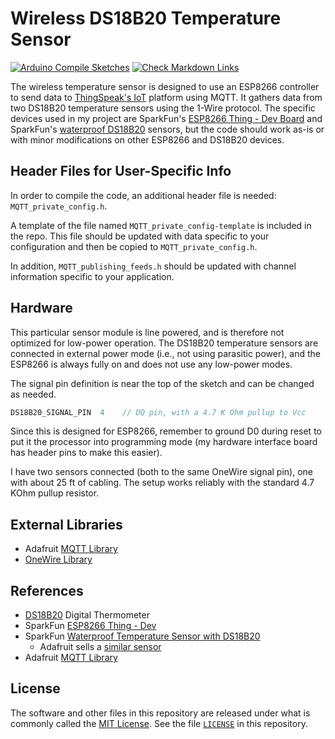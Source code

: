 # Wireless DS18B20 Temperature Sensor

[![Arduino Compile Sketches](https://github.com/Andy4495/ESP-WiFi-DS18B20-Temp-Sensor/actions/workflows/arduino-compile-sketches.yml/badge.svg)](https://github.com/Andy4495/ESP-WiFi-DS18B20-Temp-Sensor/actions/workflows/arduino-compile-sketches.yml)
[![Check Markdown Links](https://github.com/Andy4495/ESP-WiFi-DS18B20-Temp-Sensor/actions/workflows/CheckMarkdownLinks.yml/badge.svg)](https://github.com/Andy4495/ESP-WiFi-DS18B20-Temp-Sensor/actions/workflows/CheckMarkdownLinks.yml)

The wireless temperature sensor is designed to use an ESP8266 controller to send data to [ThingSpeak's IoT][3] platform using MQTT. It gathers data from two DS18B20 temperature sensors using the 1-Wire protocol. The specific devices used in my project are SparkFun's [ESP8266 Thing - Dev Board][1] and SparkFun's [waterproof DS18B20][2] sensors, but the code should work as-is or with minor modifications on other ESP8266 and DS18B20 devices.

## Header Files for User-Specific Info

In order to compile the code, an additional header file is needed: `MQTT_private_config.h`.

A template of the file named `MQTT_private_config-template` is included in the repo. This file should be updated with data specific to your configuration and then be copied to `MQTT_private_config.h`.

In addition, `MQTT_publishing_feeds.h` should be updated with channel information specific to your application.

## Hardware

This particular sensor module is line powered, and is therefore not optimized for low-power operation. The DS18B20 temperature sensors are connected in external power mode (i.e., not using parasitic power), and the ESP8266 is always fully on and does not use any low-power modes.

The signal pin definition is near the top of the sketch and can be changed as needed.

```cpp
DS18B20_SIGNAL_PIN  4    // DQ pin, with a 4.7 K Ohm pullup to Vcc
```

Since this is designed for ESP8266, remember to ground D0 during reset to put it the processor into programming mode (my hardware interface board has header pins to make this easier).

I have two sensors connected (both to the same OneWire signal pin), one with about 25 ft of cabling. The setup works reliably with the standard 4.7 KOhm pullup resistor.

## External Libraries

- Adafruit [MQTT Library][5]
- [OneWire Library][6]

## References

- [DS18B20][4] Digital Thermometer
- SparkFun [ESP8266 Thing - Dev][1]
- SparkFun [Waterproof Temperature Sensor with DS18B20][2]
  - Adafruit sells a [similar sensor][8]
- Adafruit [MQTT Library][5]

## License

The software and other files in this repository are released under what is commonly called the [MIT License][100]. See the file [`LICENSE`][101] in this repository.

[1]: https://www.sparkfun.com/products/13711
[2]: https://www.sparkfun.com/products/11050
[3]: https://thingspeak.com/
[4]: https://cdn.sparkfun.com/datasheets/Sensors/Temp/DS18B20.pdf
[5]: https://github.com/adafruit/Adafruit_MQTT_Library
[6]: https://github.com/PaulStoffregen/OneWire
[8]: https://www.adafruit.com/product/381
[100]: https://choosealicense.com/licenses/mit/
[101]: ./LICENSE
[//]: # ([200]: https://github.com/Andy4495/ESP-WiFi-DS18B20-Temp-Sensor)
